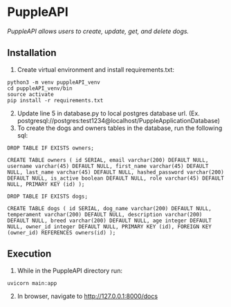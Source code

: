 PuppleAPI
=========

*PuppleAPI allows users to create, update, get, and delete dogs.*

Installation
------------

1. Create virtual environment and install requirements.txt:

```
python3 -m venv puppleAPI_venv
cd puppleAPI_venv/bin
source activate
pip install -r requirements.txt
```
2. Update line 5 in database.py to local postgres database url. (Ex. postgresql://postgres:test1234@localhost/PuppleApplicationDatabase)
3. To create the dogs and owners tables in the database, run the following sql:

```
DROP TABLE IF EXISTS owners;

CREATE TABLE owners ( id SERIAL, email varchar(200) DEFAULT NULL, username varchar(45) DEFAULT NULL, first_name varchar(45) DEFAULT NULL, last_name varchar(45) DEFAULT NULL, hashed_password varchar(200) DEFAULT NULL, is_active boolean DEFAULT NULL, role varchar(45) DEFAULT NULL, PRIMARY KEY (id) );

DROP TABLE IF EXISTS dogs;

CREATE TABLE dogs ( id SERIAL, dog_name varchar(200) DEFAULT NULL, temperament varchar(200) DEFAULT NULL, description varchar(200) DEFAULT NULL, breed varchar(200) DEFAULT NULL, age integer DEFAULT NULL, owner_id integer DEFAULT NULL, PRIMARY KEY (id), FOREIGN KEY (owner_id) REFERENCES owners(id) );
```

Execution 
------------
1. While in the PuppleAPI directory run:
```
uvicorn main:app
```
2. In browser, navigate to http://127.0.0.1:8000/docs